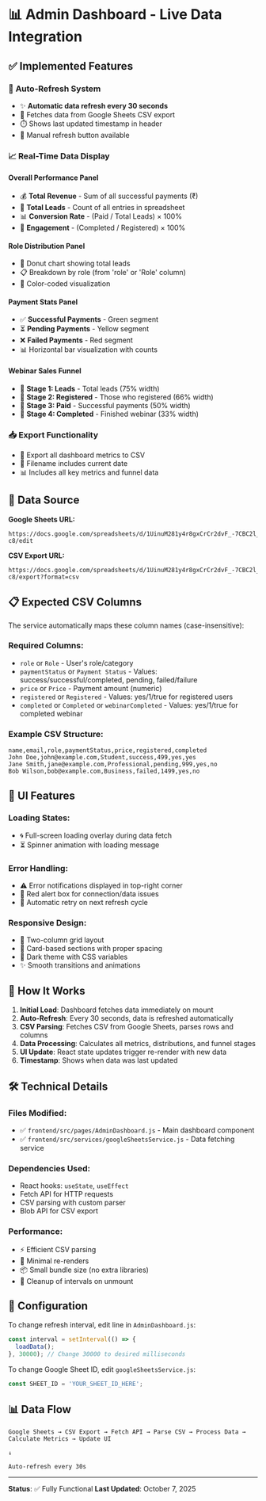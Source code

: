 # 📊 Admin Dashboard - Live Data Integration

## ✅ Implemented Features

### 🔄 **Auto-Refresh System**
- ✨ **Automatic data refresh every 30 seconds**
- 📡 Fetches data from Google Sheets CSV export
- ⏱️ Shows last updated timestamp in header
- 🔄 Manual refresh button available

### 📈 **Real-Time Data Display**

#### **Overall Performance Panel**
- 💰 **Total Revenue** - Sum of all successful payments (₹)
- 👥 **Total Leads** - Count of all entries in spreadsheet
- 📊 **Conversion Rate** - (Paid / Total Leads) × 100%
- 🎯 **Engagement** - (Completed / Registered) × 100%

#### **Role Distribution Panel**
- 🥧 Donut chart showing total leads
- 📋 Breakdown by role (from 'role' or 'Role' column)
- 🎨 Color-coded visualization

#### **Payment Stats Panel**
- ✅ **Successful Payments** - Green segment
- ⏳ **Pending Payments** - Yellow segment
- ❌ **Failed Payments** - Red segment
- 📊 Horizontal bar visualization with counts

#### **Webinar Sales Funnel**
- 📍 **Stage 1: Leads** - Total leads (75% width)
- 📍 **Stage 2: Registered** - Those who registered (66% width)
- 📍 **Stage 3: Paid** - Successful payments (50% width)
- 📍 **Stage 4: Completed** - Finished webinar (33% width)

### 📥 **Export Functionality**
- 💾 Export all dashboard metrics to CSV
- 📅 Filename includes current date
- 📊 Includes all key metrics and funnel data

## 🔗 **Data Source**

**Google Sheets URL:**
```
https://docs.google.com/spreadsheets/d/1UinuM281y4r8gxCrCr2dvF_-7CBC2l_FVSomj0Ia-c8/edit
```

**CSV Export URL:**
```
https://docs.google.com/spreadsheets/d/1UinuM281y4r8gxCrCr2dvF_-7CBC2l_FVSomj0Ia-c8/export?format=csv
```

## 📋 **Expected CSV Columns**

The service automatically maps these column names (case-insensitive):

### Required Columns:
- `role` or `Role` - User's role/category
- `paymentStatus` or `Payment Status` - Values: success/successful/completed, pending, failed/failure
- `price` or `Price` - Payment amount (numeric)
- `registered` or `Registered` - Values: yes/1/true for registered users
- `completed` or `Completed` or `webinarCompleted` - Values: yes/1/true for completed webinar

### Example CSV Structure:
```csv
name,email,role,paymentStatus,price,registered,completed
John Doe,john@example.com,Student,success,499,yes,yes
Jane Smith,jane@example.com,Professional,pending,999,yes,no
Bob Wilson,bob@example.com,Business,failed,1499,yes,no
```

## 🎨 **UI Features**

### Loading States:
- 🌀 Full-screen loading overlay during data fetch
- ⏳ Spinner animation with loading message

### Error Handling:
- ⚠️ Error notifications displayed in top-right corner
- 🔴 Red alert box for connection/data issues
- 🔄 Automatic retry on next refresh cycle

### Responsive Design:
- 📱 Two-column grid layout
- 🎴 Card-based sections with proper spacing
- 🎨 Dark theme with CSS variables
- ✨ Smooth transitions and animations

## 🚀 **How It Works**

1. **Initial Load**: Dashboard fetches data immediately on mount
2. **Auto-Refresh**: Every 30 seconds, data is refreshed automatically
3. **CSV Parsing**: Fetches CSV from Google Sheets, parses rows and columns
4. **Data Processing**: Calculates all metrics, distributions, and funnel stages
5. **UI Update**: React state updates trigger re-render with new data
6. **Timestamp**: Shows when data was last updated

## 🛠️ **Technical Details**

### Files Modified:
- ✅ `frontend/src/pages/AdminDashboard.js` - Main dashboard component
- ✅ `frontend/src/services/googleSheetsService.js` - Data fetching service

### Dependencies Used:
- React hooks: `useState`, `useEffect`
- Fetch API for HTTP requests
- CSV parsing with custom parser
- Blob API for CSV export

### Performance:
- ⚡ Efficient CSV parsing
- 🎯 Minimal re-renders
- 📦 Small bundle size (no extra libraries)
- 🔄 Cleanup of intervals on unmount

## 🔧 **Configuration**

To change refresh interval, edit line in `AdminDashboard.js`:
```javascript
const interval = setInterval(() => {
  loadData();
}, 30000); // Change 30000 to desired milliseconds
```

To change Google Sheet ID, edit `googleSheetsService.js`:
```javascript
const SHEET_ID = 'YOUR_SHEET_ID_HERE';
```

## 📊 **Data Flow**

```
Google Sheets → CSV Export → Fetch API → Parse CSV → Process Data → Calculate Metrics → Update UI
                                                                              ↓
                                                                      Auto-refresh every 30s
```

---

**Status**: ✅ Fully Functional
**Last Updated**: October 7, 2025
